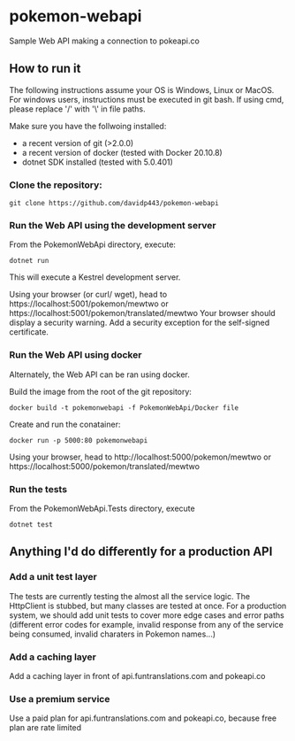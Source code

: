 # pokemon-webapi
Sample Web API making a connection to pokeapi.co

## How to run it

The following instructions assume your OS is Windows, Linux or MacOS.
For windows users, instructions must be executed in git bash. If using cmd, please replace '/' with '\\' in file paths.

Make sure you have the follwoing installed:
- a recent version of git (>2.0.0)
- a recent version of docker (tested with Docker 20.10.8)
- dotnet SDK installed (tested with 5.0.401)

### Clone the repository:
```
git clone https://github.com/davidp443/pokemon-webapi
```

### Run the Web API using the development server

From the PokemonWebApi directory, execute:
```
dotnet run
```
This will execute a Kestrel development server. 

Using your browser (or curl/ wget), head to https://localhost:5001/pokemon/mewtwo or https://localhost:5001/pokemon/translated/mewtwo 
Your browser should display a security warning. Add a security exception for the self-signed certificate. 

### Run the Web API using docker

Alternately, the Web API can be ran using docker.

Build the image from the root of the git repository:
```
docker build -t pokemonwebapi -f PokemonWebApi/Docker file
```

Create and run the conatainer:
```
docker run -p 5000:80 pokemonwebapi
```
Using your browser, head to http://localhost:5000/pokemon/mewtwo or https://localhost:5000/pokemon/translated/mewtwo 

### Run the tests

From the PokemonWebApi.Tests directory, execute
```
dotnet test
```

## Anything I'd do differently for a production API

### Add a unit test layer
The tests are currently testing the almost all the service logic. The HttpClient is stubbed, but many classes are tested at once.
For a production system, we should add unit tests to cover more edge cases and error paths (different error codes for example, invalid response from any of the service being consumed, invalid charaters in Pokemon names...)

### Add a caching layer
Add a caching layer in front of api.funtranslations.com and pokeapi.co

### Use a premium service 
Use a paid plan for api.funtranslations.com and pokeapi.co, because free plan are rate limited
